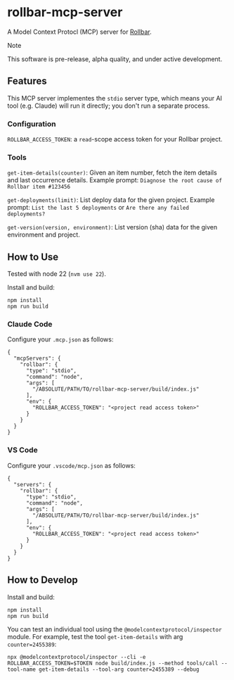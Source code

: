 # rollbar-mcp-server

A Model Context Protocl (MCP) server for [Rollbar](https://rollbar.com).

> [!NOTE]
> This software is pre-release, alpha quality, and under active development.

## Features

This MCP server implementes the `stdio` server type, which means your AI tool (e.g. Claude) will run it directly; you don't run a separate process.

### Configuration

`ROLLBAR_ACCESS_TOKEN`: a `read`-scope access token for your Rollbar project.

### Tools

`get-item-details(counter)`: Given an item number, fetch the item details and last occurrence details. Example prompt: `Diagnose the root cause of Rollbar item #123456`

`get-deployments(limit)`: List deploy data for the given project. Example prompt: `List the last 5 deployments` or `Are there any failed deployments?`

`get-version(version, environment)`: List version (sha) data for the given environment and project.

## How to Use

Tested with node 22 (`nvm use 22`).

Install and build:

```
npm install
npm run build
```

### Claude Code

Configure your `.mcp.json` as follows:

```
{
  "mcpServers": {
    "rollbar": {
      "type": "stdio",
      "command": "node",
      "args": [
        "/ABSOLUTE/PATH/TO/rollbar-mcp-server/build/index.js"
      ],
      "env": {
        "ROLLBAR_ACCESS_TOKEN": "<project read access token>"
      }
    }
  }
}
```

### VS Code

Configure your `.vscode/mcp.json` as follows:

```
{
  "servers": {
    "rollbar": {
      "type": "stdio",
      "command": "node",
      "args": [
        "/ABSOLUTE/PATH/TO/rollbar-mcp-server/build/index.js"
      ],
      "env": {
        "ROLLBAR_ACCESS_TOKEN": "<project read access token>"
      }
    }
  }
}
```

## How to Develop

Install and build:

```
npm install
npm run build
```

You can test an individual tool using the `@modelcontextprotocol/inspector` module. For example, test the tool `get-item-details` with arg `counter=2455389`:

```
npx @modelcontextprotocol/inspector --cli -e ROLLBAR_ACCESS_TOKEN=$TOKEN node build/index.js --method tools/call --tool-name get-item-details --tool-arg counter=2455389 --debug
```

